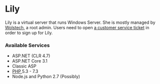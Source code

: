 # Lily

Lily is a virtual server that runs Windows Server. She is mostly managed by [Wolstech](../../misc/wolstech.md), a root admin. Users need to open [a customer service ticket](https://www.helionet.org/index/forum/45-customer-service/) in order to sign up for Lily.

### Available Services

* ASP.NET \(CLR 4.7\)
* ASP.NET Core 3.1
* Classic ASP
* [PHP ](../../features/php.md)5.3 - 7.3
* Node.js and Python 2.7 \(Possibly\)

